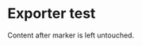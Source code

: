 # Exporter test

<!-- == imptr: exporter_example / begin from: ./with-exporter.md#[test_exporter] == -->
<!-- == imptr: exporter_example / end == -->

Content after marker is left untouched.
